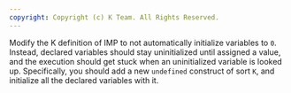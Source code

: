 ```yaml
---
copyright: Copyright (c) K Team. All Rights Reserved.
---
```


Modify the K definition of IMP to not automatically initialize
variables to `0`.  Instead, declared variables should stay uninitialized
until assigned a value, and the execution should get stuck when an
uninitialized variable is looked up.  Specifically, you should add a
new `undefined` construct of sort `K`, and initialize all the declared
variables with it.
